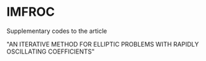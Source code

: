 # IMFROC
Supplementary codes to the article 

"AN ITERATIVE METHOD FOR ELLIPTIC PROBLEMS WITH
RAPIDLY OSCILLATING COEFFICIENTS"
